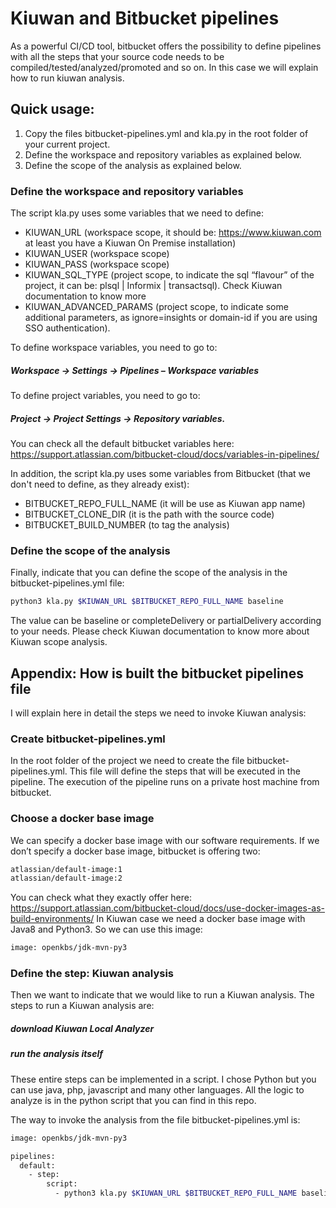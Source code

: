 # Kiuwan and Bitbucket pipelines

As a powerful CI/CD tool, bitbucket offers the possibility to define pipelines with all the steps that your source code needs to be compiled/tested/analyzed/promoted and so on.
In this case we will explain how to run kiuwan analysis.

## Quick usage:
1) Copy the files bitbucket-pipelines.yml and kla.py in the root folder of your current project.
2) Define the workspace and repository variables as explained below.
3) Define the scope of the analysis as explained below.

### Define the workspace and repository variables
The script kla.py uses some variables that we need to define:
- KIUWAN_URL (workspace scope, it should be: https://www.kiuwan.com at least you have a Kiuwan On Premise installation)
- KIUWAN_USER (workspace scope)
- KIUWAN_PASS (workspace scope)
- KIUWAN_SQL_TYPE (project scope, to indicate the sql “flavour” of the project, it can be: plsql | Informix | transactsql). Check Kiuwan documentation to know more 
- KIUWAN_ADVANCED_PARAMS (project scope, to indicate some additional parameters, as ignore=insights or domain-id if you are using SSO authentication). 

To define workspace variables, you need to go to:
##### Workspace -> Settings -> Pipelines – Workspace variables
 
To define project variables, you need to go to:
##### Project  -> Project Settings -> Repository variables.
 
You can check all the default bitbucket variables here:
https://support.atlassian.com/bitbucket-cloud/docs/variables-in-pipelines/

In addition, the script kla.py uses some variables from Bitbucket (that we don't need to define, as they already exist):
* BITBUCKET_REPO_FULL_NAME (it will be use as Kiuwan app name)
* BITBUCKET_CLONE_DIR (it is the path with the source code)
* BITBUCKET_BUILD_NUMBER (to tag the analysis)

### Define the scope of the analysis
Finally, indicate that you can define the scope of the analysis in the bitbucket-pipelines.yml file:
```sh
python3 kla.py $KIUWAN_URL $BITBUCKET_REPO_FULL_NAME baseline 
```
The value can be baseline or completeDelivery or partialDelivery according to your needs. Please check Kiuwan documentation to know more about Kiuwan scope analysis.

## Appendix: How is built the bitbucket pipelines file
I will explain here in detail the steps we need to invoke Kiuwan analysis:

### Create bitbucket-pipelines.yml
In the root folder of the project we need to create the file bitbucket-pipelines.yml.
This file will define the steps that will be executed in the pipeline. The execution of the pipeline runs on a private host machine from bitbucket. 

### Choose a docker base image
We can specify a docker base image with our software requirements. If we don’t specify a docker base image, bitbucket is offering two:
```sh
atlassian/default-image:1
atlassian/default-image:2
```
You can check what they exactly offer here:
https://support.atlassian.com/bitbucket-cloud/docs/use-docker-images-as-build-environments/
In Kiuwan case we need a docker base image with Java8 and Python3. So we can use this image:
```sh
image: openkbs/jdk-mvn-py3
```

### Define the step: Kiuwan analysis
Then we want to indicate that we would like to run a Kiuwan analysis. The steps to run a Kiuwan analysis are: 
##### download Kiuwan Local Analyzer
##### run the analysis itself
These entire steps can be implemented in a script. I chose Python but you can use java, php, javascript and many other languages. 
All the logic to analyze is in the python script that you can find in this repo.

The way to invoke the analysis from the file bitbucket-pipelines.yml is:
```sh
image: openkbs/jdk-mvn-py3

pipelines:
  default:
    - step:
        script:
          - python3 kla.py $KIUWAN_URL $BITBUCKET_REPO_FULL_NAME baseline
 ```



